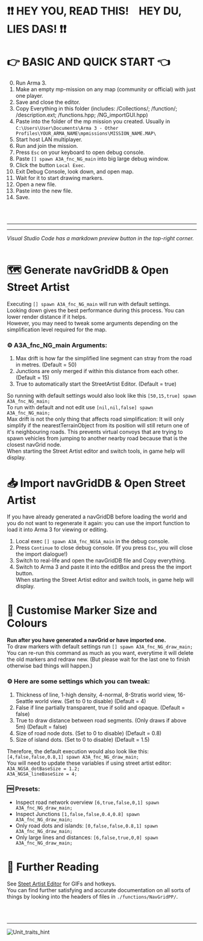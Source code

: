 # ❗❗ HEY YOU, READ THIS! &nbsp;&nbsp; HEY DU, LIES DAS! ❗❗
# 👉 BASIC AND QUICK START 👈
0.  Run Arma 3.
1.  Make an empty mp-mission on any map (community or official) with just one player.
2.  Save and close the editor.
3.  Copy Everything in this folder (includes: /Collections/; /function/; /description.ext; /functions.hpp; /NG_importGUI.hpp)
4.  Paste into the folder of the mp mission you created. Usually in `C:\Users\User\Documents\Arma 3 - Other Profiles\YOUR_ARMA_NAME\mpmissions\MISSION_NAME.MAP\`
5.  Start host LAN multiplayer.
6.  Run and join the mission.
7.  Press `Esc` on your keyboard to open debug console.
8.  Paste `[] spawn A3A_fnc_NG_main` into big large debug window.
9.  Click the button `Local Exec`.
10. Exit Debug Console, look down, and open map.
11. Wait for it to start drawing markers.
12. Open a new file.
13. Paste into the new file.
14. Save.

<br/>
<br/>

***
***
*Visual Studio Code has a markdown preview button in the top-right corner.*
<br/>
<br/>


# 🗺 Generate navGridDB & Open Street Artist
Executing `[] spawn A3A_fnc_NG_main` will run with default settings.<br/>
Looking down gives the best performance during this process. You can lower render distance if it helps.<br/>
However, you may need to tweak some arguments depending on the simplification level required for the map.<br/>
### ⚙ A3A_fnc_NG_main Arguments:
1.  <SCALAR> Max drift is how far the simplified line segment can stray from the road in metres. (Default = 50)
2.  <SCALAR> Junctions are only merged if within this distance from each other. (Default = 15)
3.  <BOOLEAN> True to automatically start the StreetArtist Editor. (Default = true)

So running with default settings would also look like this `[50,15,true] spawn A3A_fnc_NG_main;`<br/>
To run with default and not edit use `[nil,nil,false] spawn A3A_fnc_NG_main;`<br/>
Max drift is not the only thing that affects road simplification: It will only simplify if the nearestTerrainObject from its position will still return one of it's neighbouring roads. This prevents virtual convoys that are trying to spawn vehicles from jumping to another nearby road because that is the closest navGrid node.<br/>
When starting the Street Artist editor and switch tools, in game help will display.

# 📥 Import navGridDB & Open Street Artist
If you have already generated a navGridDB before loading the world and you do not want to regenerate it again: you can use the import function to load it into Arma 3 for viewing or editing.

1. Local exec `[] spawn A3A_fnc_NGSA_main` in the debug console.
2. Press `Continue` to close debug console. (If you press `Esc`, you will close the import dialogue!)
3. Switch to real-life and open the navGridDB file and Copy everything.
4. Switch to Arma 3 and paste it into the editBox and press the the import button.<br/>
When starting the Street Artist editor and switch tools, in game help will display.

# 📍 Customise Marker Size and Colours
**Run after you have generated a navGrid or have imported one.**<br/>
To draw markers with default settings run `[] spawn A3A_fnc_NG_draw_main;`<br/>
You can re-run this command as much as you want, everytime it will delete the old markers and redraw new. (But please wait for the last one to finish otherwise bad things will happen.)<br/>

### ⚙ Here are some settings which you can tweak:
1.  <SCALAR> Thickness of line, 1-high density, 4-normal, 8-Stratis world view, 16-Seattle world view. (Set to 0 to disable) (Default = 4)
2.  <BOOLEAN> False if line partially transparent, true if solid and opaque. (Default = false)
3.  <BOOLEAN> True to draw distance between road segments. (Only draws if above 5m) (Default = false)
4.  <SCALAR> Size of road node dots. (Set to 0 to disable) (Default = 0.8)
5.  <SCALAR> Size of island dots. (Set to 0 to disable) (Default = 1.5)

Therefore, the default execution would also look like this: `[4,false,false,0.8,1] spawn A3A_fnc_NG_draw_main;`<br/>
You will need to update these variables if using street artist editor:<br/>
`A3A_NGSA_dotBaseSize = 1.2;`<br/>
`A3A_NGSA_lineBaseSize = 4;`<br/>

### 🆓 Presets:
* Inspect road network overview `[6,true,false,0,1] spawn A3A_fnc_NG_draw_main;`
* Inspect Junctions `[1,false,false,0.4,0.8] spawn A3A_fnc_NG_draw_main;`
* Only road dots and islands: `[0,false,false,0.8,1] spawn A3A_fnc_NG_draw_main;`
* Only large lines and distances: `[6,false,true,0,0] spawn A3A_fnc_NG_draw_main;`

# 🔎 Further Reading
See [Steet Artist Editor](https://github.com/official-antistasi-community/A3-Antistasi/wiki/Street-Artist-Editor) for GIFs and hotkeys.<br/>
You can find further satisfying and accurate documentation on all sorts of things by looking into the headers of files in `./functions/NavGridPP/`.

<br/>
<br/>

***

![Unit_traits_hint](https://i.imgur.com/wAMAYlX.png)
